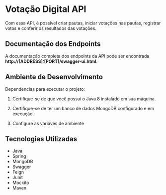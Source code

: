 # Votação Digital API

Com essa API, é possível criar pautas, iniciar votações nas pautas, registrar votos e conferir os resultados das votações.

## Documentação dos Endpoints

A documentação completa dos endpoints da API pode ser encontrada  **http://[ADDRESS]:[PORT]/swagger-ui.html**.

## Ambiente de Desenvolvimento

Dependencias para executar o projeto:

1. Certifique-se de que você possui o Java 8 instalado em sua máquina.

2. Certifique-se de ter um banco de dados MongoDB configurado e em execução.

3. Configure as variaves de ambiente

## Tecnologias Utilizadas

- Java
- Spring
- MongoDB
- Swagger
- Feign
- Junit
- Mockito
- Maven
